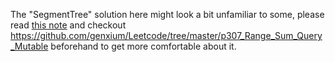 The "SegmentTree" solution here might look a bit unfamiliar to some, please read [this note](https://www.yinxiang.com/everhub/note/b904af18-03fd-4dbc-a3d2-67a0daa1518e) and checkout https://github.com/genxium/Leetcode/tree/master/p307_Range_Sum_Query_Mutable beforehand to get more comfortable about it.

